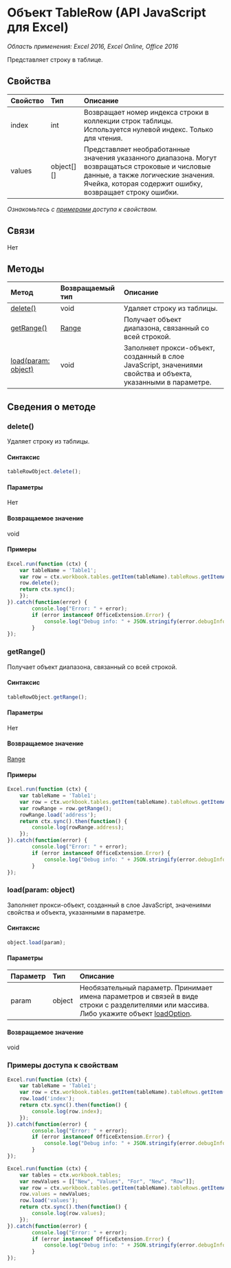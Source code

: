 # Объект TableRow (API JavaScript для Excel)

_Область применения: Excel 2016, Excel Online, Office 2016_

Представляет строку в таблице.

## Свойства

| Свойство   | Тип|Описание
|:---------------|:--------|:----------|
|index|int|Возвращает номер индекса строки в коллекции строк таблицы. Используется нулевой индекс. Только для чтения.|
|values|object[][]|Представляет необработанные значения указанного диапазона. Могут возвращаться строковые и числовые данные, а также логические значения. Ячейка, которая содержит ошибку, возвращает строку ошибки.|

_Ознакомьтесь с [примерами](#property-access-examples) доступа к свойствам._

## Связи
Нет


## Методы

| Метод   | Возвращаемый тип|Описание|
|:---------------|:--------|:----------|
|[delete()](#delete)|void|Удаляет строку из таблицы.|
|[getRange()](#getrange)|[Range](range.md)|Получает объект диапазона, связанный со всей строкой.|
|[load(param: object)](#loadparam-object)|void|Заполняет прокси-объект, созданный в слое JavaScript, значениями свойства и объекта, указанными в параметре.|

## Сведения о методе

### delete()
Удаляет строку из таблицы.

#### Синтаксис
```js
tableRowObject.delete();
```

#### Параметры
Нет

#### Возвращаемое значение
void

#### Примеры

```js
Excel.run(function (ctx) { 
	var tableName = 'Table1';
	var row = ctx.workbook.tables.getItem(tableName).tableRows.getItemAt(2);
	row.delete();
	return ctx.sync(); 
	});
}).catch(function(error) {
		console.log("Error: " + error);
		if (error instanceof OfficeExtension.Error) {
			console.log("Debug info: " + JSON.stringify(error.debugInfo));
		}
});
```

### getRange()
Получает объект диапазона, связанный со всей строкой.

#### Синтаксис
```js
tableRowObject.getRange();
```

#### Параметры
Нет

#### Возвращаемое значение
[Range](range.md)

#### Примеры

```js
Excel.run(function (ctx) { 
	var tableName = 'Table1';
	var row = ctx.workbook.tables.getItem(tableName).tableRows.getItemAt(0);
	var rowRange = row.getRange();
	rowRange.load('address');
	return ctx.sync().then(function() {
		console.log(rowRange.address);
	});
}).catch(function(error) {
		console.log("Error: " + error);
		if (error instanceof OfficeExtension.Error) {
			console.log("Debug info: " + JSON.stringify(error.debugInfo));
		}
});
```

### load(param: object)
Заполняет прокси-объект, созданный в слое JavaScript, значениями свойства и объекта, указанными в параметре.

#### Синтаксис
```js
object.load(param);
```

#### Параметры
| Параметр   | Тип|Описание|
|:---------------|:--------|:----------|
|param|object|Необязательный параметр. Принимает имена параметров и связей в виде строки с разделителями или массива. Либо укажите объект [loadOption](loadoption.md).|

#### Возвращаемое значение
void
### Примеры доступа к свойствам

```js
Excel.run(function (ctx) { 
	var tableName = 'Table1';
	var row = ctx.workbook.tables.getItem(tableName).tableRows.getItem(0);
	row.load('index');
	return ctx.sync().then(function() {
		console.log(row.index);
	});
}).catch(function(error) {
		console.log("Error: " + error);
		if (error instanceof OfficeExtension.Error) {
			console.log("Debug info: " + JSON.stringify(error.debugInfo));
		}
});
```

```js
Excel.run(function (ctx) { 
	var tables = ctx.workbook.tables;
	var newValues = [["New", "Values", "For", "New", "Row"]];
	var row = ctx.workbook.tables.getItem(tableName).tableRows.getItemAt(2);
	row.values = newValues;
	row.load('values');
	return ctx.sync().then(function() {
		console.log(row.values);
	});
}).catch(function(error) {
		console.log("Error: " + error);
		if (error instanceof OfficeExtension.Error) {
			console.log("Debug info: " + JSON.stringify(error.debugInfo));
		}
});
```
